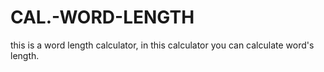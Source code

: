 # CAL.-WORD-LENGTH
 this is a word length calculator, in this calculator you can calculate word's length.
